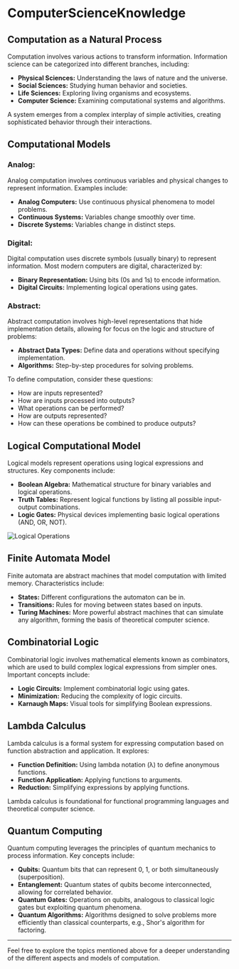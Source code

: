# ComputerScienceKnowledge

## Computation as a Natural Process

Computation involves various actions to transform information. Information science can be categorized into different branches, including:
- **Physical Sciences:** Understanding the laws of nature and the universe.
- **Social Sciences:** Studying human behavior and societies.
- **Life Sciences:** Exploring living organisms and ecosystems.
- **Computer Science:** Examining computational systems and algorithms.

A system emerges from a complex interplay of simple activities, creating sophisticated behavior through their interactions.

## Computational Models

### Analog:
Analog computation involves continuous variables and physical changes to represent information. Examples include:
- **Analog Computers:** Use continuous physical phenomena to model problems.
- **Continuous Systems:** Variables change smoothly over time.
- **Discrete Systems:** Variables change in distinct steps.

### Digital:
Digital computation uses discrete symbols (usually binary) to represent information. Most modern computers are digital, characterized by:
- **Binary Representation:** Using bits (0s and 1s) to encode information.
- **Digital Circuits:** Implementing logical operations using gates.

### Abstract:
Abstract computation involves high-level representations that hide implementation details, allowing for focus on the logic and structure of problems:
- **Abstract Data Types:** Define data and operations without specifying implementation.
- **Algorithms:** Step-by-step procedures for solving problems.

To define computation, consider these questions:
- How are inputs represented?
- How are inputs processed into outputs?
- What operations can be performed?
- How are outputs represented?
- How can these operations be combined to produce outputs?

## Logical Computational Model

Logical models represent operations using logical expressions and structures. Key components include:
- **Boolean Algebra:** Mathematical structure for binary variables and logical operations.
- **Truth Tables:** Represent logical functions by listing all possible input-output combinations.
- **Logic Gates:** Physical devices implementing basic logical operations (AND, OR, NOT).

![Logical Operations](https://github.com/anderson-camacho/ComputerScienceKnowledge/assets/54694564/ff1d31a5-01c0-4998-8831-2aa2d9079ab5)

## Finite Automata Model

Finite automata are abstract machines that model computation with limited memory. Characteristics include:
- **States:** Different configurations the automaton can be in.
- **Transitions:** Rules for moving between states based on inputs.
- **Turing Machines:** More powerful abstract machines that can simulate any algorithm, forming the basis of theoretical computer science.

## Combinatorial Logic

Combinatorial logic involves mathematical elements known as combinators, which are used to build complex logical expressions from simpler ones. Important concepts include:
- **Logic Circuits:** Implement combinatorial logic using gates.
- **Minimization:** Reducing the complexity of logic circuits.
- **Karnaugh Maps:** Visual tools for simplifying Boolean expressions.

## Lambda Calculus

Lambda calculus is a formal system for expressing computation based on function abstraction and application. It explores:
- **Function Definition:** Using lambda notation (λ) to define anonymous functions.
- **Function Application:** Applying functions to arguments.
- **Reduction:** Simplifying expressions by applying functions.

Lambda calculus is foundational for functional programming languages and theoretical computer science.

## Quantum Computing

Quantum computing leverages the principles of quantum mechanics to process information. Key concepts include:
- **Qubits:** Quantum bits that can represent 0, 1, or both simultaneously (superposition).
- **Entanglement:** Quantum states of qubits become interconnected, allowing for correlated behavior.
- **Quantum Gates:** Operations on qubits, analogous to classical logic gates but exploiting quantum phenomena.
- **Quantum Algorithms:** Algorithms designed to solve problems more efficiently than classical counterparts, e.g., Shor's algorithm for factoring.

---

Feel free to explore the topics mentioned above for a deeper understanding of the different aspects and models of computation.
